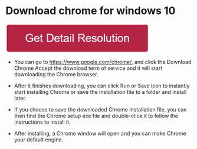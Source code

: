 # Download chrome for windows 10

[![download chrome for windows 10](redd.png)](https://github.com/hubwebie/download.chrome.for.windows.10)

* You can go to https://www.google.com/chrome/, and click the Download Chrome Accept the download term of service and it will start downloading the Chrome browser.

* After it finishes downloading, you can click Run or Save icon to instantly start installing Chrome or save the installation file to a folder and install later.

* If you choose to save the downloaded Chrome installation file, you can then find the Chrome setup exe file and double-click it to follow the instructions to install it.

* After installing, a Chrome window will open and you can make Chrome your default engine.
